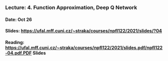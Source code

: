 ### Lecture: 4. Function Approximation, Deep Q Network
#### Date: Oct 26
#### Slides: https://ufal.mff.cuni.cz/~straka/courses/npfl122/2021/slides/?04
#### Reading: https://ufal.mff.cuni.cz/~straka/courses/npfl122/2021/slides.pdf/npfl122-04.pdf,PDF Slides
